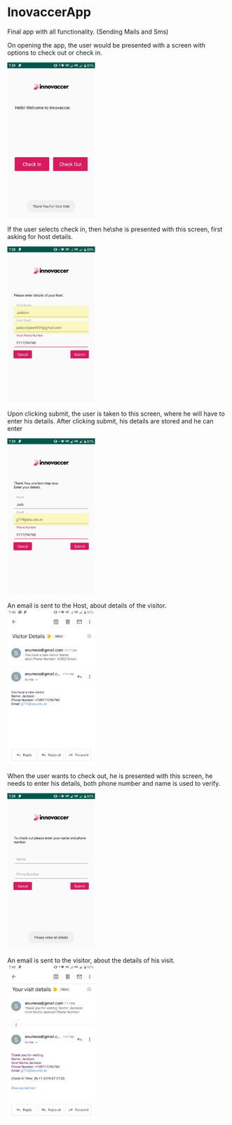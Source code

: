 # InovaccerApp
Final app with all functionality. (Sending Mails and Sms)

On opening the app, the user would be presented with a screen with options to check out or check in.

<img src="./imagesf/image6.jpeg" alt="drawing" width="200"/>

If the user selects check in, then he\she is presented with this screen, first asking for host details.

<img src="./imagesf/image1.jpeg" alt="drawing" width="200"/>

Upon clicking submit, the user is taken to this screen, where he will have to enter his details.
After clicking submit, his details are stored and he can enter

<img src="./imagesf/image5.jpeg" alt="drawing" width="200"/>

An email is sent to the Host, about details of the visitor.
<img src="./imagesf/email2.jpeg" alt="drawing" width="200"/>


When the user wants to check out, he is presented with this screen, he needs to enter his details,
both phone number and name is used to verify.

<img src="./imagesf/image2.jpeg" alt="drawing" width="200"/>


An email is sent to the visitor, about the details of his visit.
<img src="./imagesf/email1.jpeg" alt="drawing" width="200"/>
